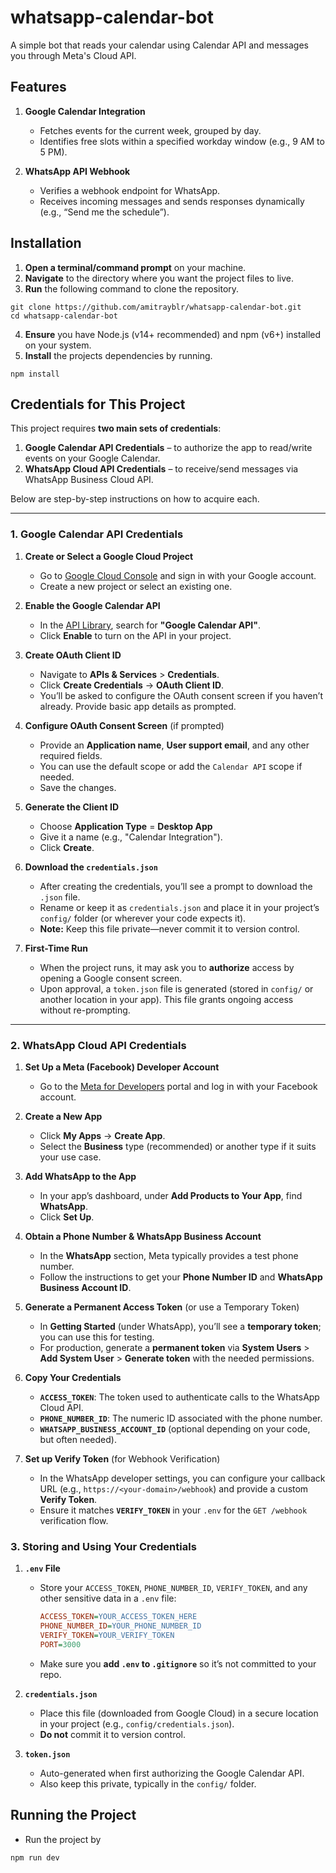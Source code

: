 # whatsapp-calendar-bot
A simple bot that reads your calendar using Calendar API and messages you through Meta's Cloud API.

## Features
1. **Google Calendar Integration**  
   - Fetches events for the current week, grouped by day.  
   - Identifies free slots within a specified workday window (e.g., 9 AM to 5 PM).

2. **WhatsApp API Webhook**  
   - Verifies a webhook endpoint for WhatsApp.  
   - Receives incoming messages and sends responses dynamically (e.g., “Send me the schedule”).

## Installation

1. **Open a terminal/command prompt** on your machine.
2. **Navigate** to the directory where you want the project files to live.
3. **Run** the following command to clone the repository.

``` 
git clone https://github.com/amitrayblr/whatsapp-calendar-bot.git
cd whatsapp-calendar-bot
```

4. **Ensure** you have Node.js (v14+ recommended) and npm (v6+) installed on your system.
5. **Install** the projects dependencies by running.

```
npm install
```

## Credentials for This Project

This project requires **two main sets of credentials**:

1. **Google Calendar API Credentials** – to authorize the app to read/write events on your Google Calendar.  
2. **WhatsApp Cloud API Credentials** – to receive/send messages via WhatsApp Business Cloud API.

Below are step-by-step instructions on how to acquire each.

---

### 1. Google Calendar API Credentials

1. **Create or Select a Google Cloud Project**  
   - Go to [Google Cloud Console](https://console.cloud.google.com/) and sign in with your Google account.  
   - Create a new project or select an existing one.

2. **Enable the Google Calendar API**  
   - In the [API Library](https://console.cloud.google.com/apis/library), search for **"Google Calendar API"**.  
   - Click **Enable** to turn on the API in your project.

3. **Create OAuth Client ID**  
   - Navigate to **APIs & Services** > **Credentials**.  
   - Click **Create Credentials** → **OAuth Client ID**.  
   - You’ll be asked to configure the OAuth consent screen if you haven’t already. Provide basic app details as prompted.

4. **Configure OAuth Consent Screen** (if prompted)  
   - Provide an **Application name**, **User support email**, and any other required fields.  
   - You can use the default scope or add the `Calendar API` scope if needed.  
   - Save the changes.

5. **Generate the Client ID**  
   - Choose **Application Type** = **Desktop App** 
   - Give it a name (e.g., "Calendar Integration").  
   - Click **Create**.  

6. **Download the `credentials.json`**  
   - After creating the credentials, you’ll see a prompt to download the `.json` file.  
   - Rename or keep it as `credentials.json` and place it in your project’s `config/` folder (or wherever your code expects it).  
   - **Note:** Keep this file private—never commit it to version control.

7. **First-Time Run**  
   - When the project runs, it may ask you to **authorize** access by opening a Google consent screen.  
   - Upon approval, a `token.json` file is generated (stored in `config/` or another location in your app). This file grants ongoing access without re-prompting.

---

### 2. WhatsApp Cloud API Credentials

1. **Set Up a Meta (Facebook) Developer Account**  
   - Go to the [Meta for Developers](https://developers.facebook.com/) portal and log in with your Facebook account.

2. **Create a New App**  
   - Click **My Apps** → **Create App**.  
   - Select the **Business** type (recommended) or another type if it suits your use case.

3. **Add WhatsApp to the App**  
   - In your app’s dashboard, under **Add Products to Your App**, find **WhatsApp**.  
   - Click **Set Up**.

4. **Obtain a Phone Number & WhatsApp Business Account**  
   - In the **WhatsApp** section, Meta typically provides a test phone number.  
   - Follow the instructions to get your **Phone Number ID** and **WhatsApp Business Account ID**.

5. **Generate a Permanent Access Token** (or use a Temporary Token)  
   - In **Getting Started** (under WhatsApp), you’ll see a **temporary token**; you can use this for testing.  
   - For production, generate a **permanent token** via **System Users** > **Add System User** > **Generate token** with the needed permissions.

6. **Copy Your Credentials**  
   - **`ACCESS_TOKEN`**: The token used to authenticate calls to the WhatsApp Cloud API.  
   - **`PHONE_NUMBER_ID`**: The numeric ID associated with the phone number.  
   - **`WHATSAPP_BUSINESS_ACCOUNT_ID`** (optional depending on your code, but often needed).

7. **Set up Verify Token** (for Webhook Verification)  
   - In the WhatsApp developer settings, you can configure your callback URL (e.g., `https://<your-domain>/webhook`) and provide a custom **Verify Token**.  
   - Ensure it matches **`VERIFY_TOKEN`** in your `.env` for the `GET /webhook` verification flow.

### 3. Storing and Using Your Credentials

1. **`.env` File**  
   - Store your `ACCESS_TOKEN`, `PHONE_NUMBER_ID`, `VERIFY_TOKEN`, and any other sensitive data in a `.env` file:
     ```ini
     ACCESS_TOKEN=YOUR_ACCESS_TOKEN_HERE
     PHONE_NUMBER_ID=YOUR_PHONE_NUMBER_ID
     VERIFY_TOKEN=YOUR_VERIFY_TOKEN
     PORT=3000
     ```
   - Make sure you **add `.env` to `.gitignore`** so it’s not committed to your repo.

2. **`credentials.json`**  
   - Place this file (downloaded from Google Cloud) in a secure location in your project (e.g., `config/credentials.json`).  
   - **Do not** commit it to version control.

3. **`token.json`**  
   - Auto-generated when first authorizing the Google Calendar API.  
   - Also keep this private, typically in the `config/` folder.

## Running the Project
  - Run the project by
  ```
  npm run dev
  ```